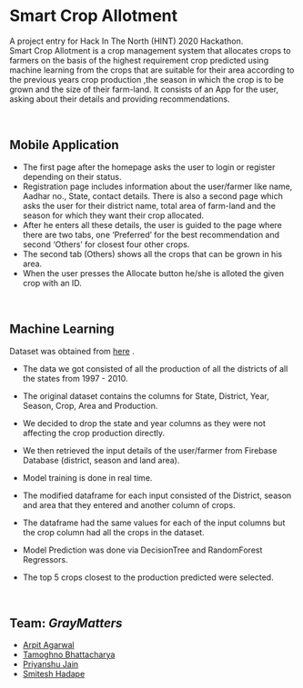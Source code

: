 # Smart Crop Allotment
A project entry for Hack In The North (HINT) 2020 Hackathon. <br>
Smart Crop Allotment is a crop management system that allocates crops to farmers on the basis of the highest requirement crop predicted using machine learning from the crops that are suitable for their area according to the previous years crop production ,the season in which the crop is to be grown and the size of their farm-land. It consists of an App for the user, asking about their details and providing recommendations.

<br>

## Mobile Application

  - The first page after the homepage asks the user to login or register depending on their status. 
  - Registration page includes information about the user/farmer like name, Aadhar no., State, contact details. There is also a second page which asks the user for their district name, total area of farm-land and the season for which they want their crop allocated.
  - After he enters all these details, the user is guided to the page where there are two tabs, one ‘Preferred’ for the best recommendation and second ‘Others’ for closest four other crops.
  - The second tab (Others) shows all the crops that can be grown in his area.
  - When the user presses the Allocate button he/she is alloted the given crop with an ID.
  
<br>

## Machine Learning 

Dataset was obtained from <a href="https://data.gov.in/node/87630">here</a> .
- The data we got consisted of all the production of all the districts of all the states from 1997 - 2010. 
- The original dataset contains the columns for State, District, Year, Season, Crop, Area and Production.
- We decided to drop the state and year columns as they were not affecting the crop production directly.
- We then retrieved the input details of the user/farmer from Firebase Database (district, season and land area).
- Model training is done in real time.
- The modified dataframe for each input consisted of the District, season and area that they entered and another column of crops.
- The dataframe had the same values for each of the input columns but the crop column had all the crops in the dataset.
- Model Prediction was done via DecisionTree and RandomForest Regressors.
- The top 5 crops closest to the production predicted were selected.
  
  <br>
  
## Team: ***GrayMatters***
- [Arpit Agarwal](https://github.com/aarpit1010/)
- [Tamoghno Bhattacharya](https://github.com/TamoghnoBhattacharya)
- [Priyanshu Jain](https://github.com/priyanshu0405)
- [Smitesh Hadape](https://github.com/smitesh25)

<br>


